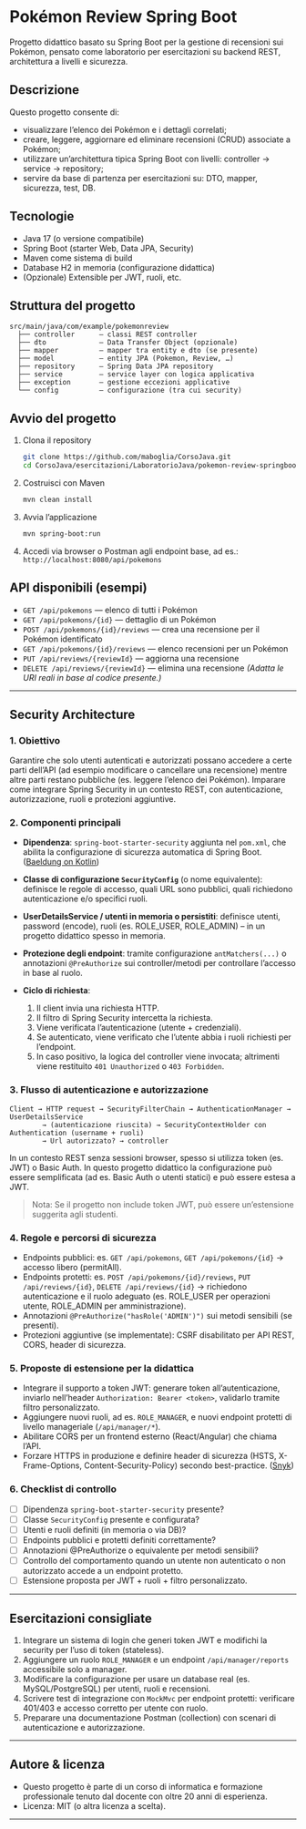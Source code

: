 # Pokémon Review Spring Boot

Progetto didattico basato su Spring Boot per la gestione di recensioni sui Pokémon, pensato come laboratorio per esercitazioni su backend REST, architettura a livelli e sicurezza.

## Descrizione

Questo progetto consente di:

* visualizzare l’elenco dei Pokémon e i dettagli correlati;
* creare, leggere, aggiornare ed eliminare recensioni (CRUD) associate a Pokémon;
* utilizzare un’architettura tipica Spring Boot con livelli: controller → service → repository;
* servire da base di partenza per esercitazioni su: DTO, mapper, sicurezza, test, DB.

## Tecnologie

* Java 17 (o versione compatibile)
* Spring Boot (starter Web, Data JPA, Security)
* Maven come sistema di build
* Database H2 in memoria (configurazione didattica)
* (Opzionale) Extensible per JWT, ruoli, etc.

## Struttura del progetto

```
src/main/java/com/example/pokemonreview
  ├── controller      — classi REST controller
  ├── dto             — Data Transfer Object (opzionale)
  ├── mapper          — mapper tra entity e dto (se presente)
  ├── model           — entity JPA (Pokemon, Review, …)
  ├── repository      — Spring Data JPA repository
  ├── service         — service layer con logica applicativa
  ├── exception       — gestione eccezioni applicative
  └── config          — configurazione (tra cui security)
```

## Avvio del progetto

1. Clona il repository

   ```bash
   git clone https://github.com/maboglia/CorsoJava.git
   cd CorsoJava/esercitazioni/LaboratorioJava/pokemon-review-springboot-master
   ```

2. Costruisci con Maven

   ```bash
   mvn clean install
   ```

3. Avvia l’applicazione

   ```bash
   mvn spring-boot:run
   ```

4. Accedi via browser o Postman agli endpoint base, ad es.:
   `http://localhost:8080/api/pokemons`

## API disponibili (esempi)

* `GET /api/pokemons` — elenco di tutti i Pokémon
* `GET /api/pokemons/{id}` — dettaglio di un Pokémon
* `POST /api/pokemons/{id}/reviews` — crea una recensione per il Pokémon identificato
* `GET /api/pokemons/{id}/reviews` — elenco recensioni per un Pokémon
* `PUT /api/reviews/{reviewId}` — aggiorna una recensione
* `DELETE /api/reviews/{reviewId}` — elimina una recensione
  *(Adatta le URI reali in base al codice presente.)*

---

## Security Architecture

### 1. Obiettivo

Garantire che solo utenti autenticati e autorizzati possano accedere a certe parti dell’API (ad esempio modificare o cancellare una recensione) mentre altre parti restano pubbliche (es. leggere l’elenco dei Pokémon).
Imparare come integrare Spring Security in un contesto REST, con autenticazione, autorizzazione, ruoli e protezioni aggiuntive.

### 2. Componenti principali

* **Dipendenza**: `spring-boot-starter-security` aggiunta nel `pom.xml`, che abilita la configurazione di sicurezza automatica di Spring Boot. ([Baeldung on Kotlin][1])
* **Classe di configurazione `SecurityConfig`** (o nome equivalente): definisce le regole di accesso, quali URL sono pubblici, quali richiedono autenticazione e/o specifici ruoli.
* **UserDetailsService / utenti in memoria o persistiti**: definisce utenti, password (encode), ruoli (es. ROLE_USER, ROLE_ADMIN) – in un progetto didattico spesso in memoria.
* **Protezione degli endpoint**: tramite configurazione `antMatchers(...)` o annotazioni `@PreAuthorize` sui controller/metodi per controllare l’accesso in base al ruolo.
* **Ciclo di richiesta**:

  1. Il client invia una richiesta HTTP.
  2. Il filtro di Spring Security intercetta la richiesta.
  3. Viene verificata l’autenticazione (utente + credenziali).
  4. Se autenticato, viene verificato che l’utente abbia i ruoli richiesti per l’endpoint.
  5. In caso positivo, la logica del controller viene invocata; altrimenti viene restituito `401 Unauthorized` o `403 Forbidden`.

### 3. Flusso di autenticazione e autorizzazione

```text
Client → HTTP request → SecurityFilterChain → AuthenticationManager → UserDetailsService
        → (autenticazione riuscita) → SecurityContextHolder con Authentication (username + ruoli)
        → Url autorizzato? → controller
```

In un contesto REST senza sessioni browser, spesso si utilizza token (es. JWT) o Basic Auth. In questo progetto didattico la configurazione può essere semplificata (ad es. Basic Auth o utenti statici) e può essere estesa a JWT.

> Nota: Se il progetto non include token JWT, può essere un’estensione suggerita agli studenti.

### 4. Regole e percorsi di sicurezza

* Endpoints pubblici: es. `GET /api/pokemons`, `GET /api/pokemons/{id}` → accesso libero (permitAll).
* Endpoints protetti: es. `POST /api/pokemons/{id}/reviews`, `PUT /api/reviews/{id}`, `DELETE /api/reviews/{id}` → richiedono autenticazione e il ruolo adeguato (es. ROLE_USER per operazioni utente, ROLE_ADMIN per amministrazione).
* Annotazioni `@PreAuthorize("hasRole('ADMIN')")` sui metodi sensibili (se presenti).
* Protezioni aggiuntive (se implementate): CSRF disabilitato per API REST, CORS, header di sicurezza.

### 5. Proposte di estensione per la didattica

* Integrare il supporto a token JWT: generare token all’autenticazione, inviarlo nell’header `Authorization: Bearer <token>`, validarlo tramite filtro personalizzato.
* Aggiungere nuovi ruoli, ad es. `ROLE_MANAGER`, e nuovi endpoint protetti di livello manageriale (`/api/manager/*`).
* Abilitare CORS per un frontend esterno (React/Angular) che chiama l’API.
* Forzare HTTPS in produzione e definire header di sicurezza (HSTS, X-Frame-Options, Content-Security-Policy) secondo best-practice. ([Snyk][2])

### 6. Checklist di controllo

* [ ] Dipendenza `spring-boot-starter-security` presente?
* [ ] Classe `SecurityConfig` presente e configurata?
* [ ] Utenti e ruoli definiti (in memoria o via DB)?
* [ ] Endpoints pubblici e protetti definiti correttamente?
* [ ] Annotazioni @PreAuthorize o equivalente per metodi sensibili?
* [ ] Controllo del comportamento quando un utente non autenticato o non autorizzato accede a un endpoint protetto.
* [ ] Estensione proposta per JWT + ruoli + filtro personalizzato.

---

## Esercitazioni consigliate

1. Integrare un sistema di login che generi token JWT e modifichi la security per l’uso di token (stateless).
2. Aggiungere un ruolo `ROLE_MANAGER` e un endpoint `/api/manager/reports` accessibile solo a manager.
3. Modificare la configurazione per usare un database real (es. MySQL/PostgreSQL) per utenti, ruoli e recensioni.
4. Scrivere test di integrazione con `MockMvc` per endpoint protetti: verificare 401/403 e accesso corretto per utente con ruolo.
5. Preparare una documentazione Postman (collection) con scenari di autenticazione e autorizzazione.

---

## Autore & licenza

* Questo progetto è parte di un corso di informatica e formazione professionale tenuto dal docente con oltre 20 anni di esperienza.
* Licenza: MIT (o altra licenza a scelta).

---

[1]: https://www.baeldung.com/spring-boot-security-autoconfiguration?utm_source=chatgpt.com "Spring Boot Security Auto-Configuration"
[2]: https://snyk.io/blog/spring-boot-security-best-practices/?utm_source=chatgpt.com "10 Spring Boot security best practices"

